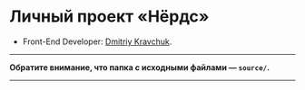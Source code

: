 # Личный проект «Нёрдс»

* Front-End Developer: [Dmitriy Kravchuk](https://www.linkedin.com/in/mytrofann/).

---

**Обратите внимание, что папка с исходными файлами — `source/`.**

---

[travis-image]: https://travis-ci.org/htmlacademy-adaptive/461429-sedona.svg?branch=master
[travis-url]: https://travis-ci.org/htmlacademy-adaptive/461429-sedona
[dependency-image]: https://david-dm.org/htmlacademy-adaptive/461429-sedona/dev-status.svg?style=flat-square
[dependency-url]: https://david-dm.org/htmlacademy-adaptive/461429-sedona?type=dev
